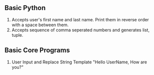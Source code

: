 ## Basic Python

1. Accepts user's first name and last name. Print them in reverse order with a space between them.
2. Accepts sequence of comma seperated numbers and generates list, tuple.

## Basic Core Programs

1. User Input and Replace String Template "Hello UserName, How are you?"

